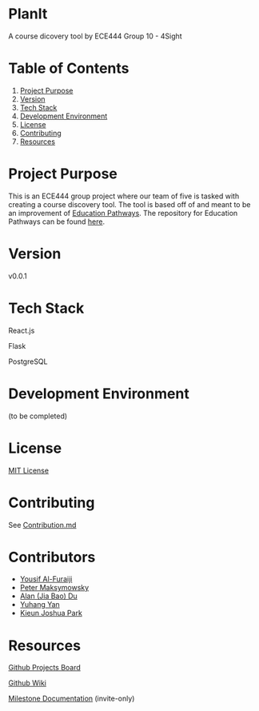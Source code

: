 # PlanIt 
A course dicovery tool by ECE444 Group 10 - 4Sight

# Table of Contents

1. [Project Purpose](#project-purpose)
2. [Version](#version)
3. [Tech Stack](#tech-stack)
4. [Development Environment](#development-environment)
5. [License](#license)
6. [Contributing](#contributing)
7. [Resources](#resources)

# Project Purpose
This is an ECE444 group project where our team of five is tasked with creating a course discovery tool. The tool is based off of and meant to be an improvement of [Education Pathways](https://educationpathways.herokuapp.com/). The repository for Education Pathways can be found [here](https://github.com/nelaturuk/education_pathways).

# Version

v0.0.1

# Tech Stack

React.js

Flask

PostgreSQL

# Development Environment
(to be completed)

# License

[MIT License](http://choosealicense.com/licenses/mit/)

# Contributing

See [Contribution.md](./Contribution.md)

# Contributors

* [Yousif Al-Furaiji](https://github.com/YousifAlfuraiji)
* [Peter Maksymowsky](https://github.com/petermaksymo)
* [Alan (Jia Bao) Du](https://github.com/PomeloFruit)
* [Yuhang Yan](https://github.com/Hoowolf)
* [Kieun Joshua Park](https://github.com/kjoshuapark)

# Resources
[Github Projects Board](https://github.com/ECE444-2021Fall/project1-education-pathways-group-10-4sight/projects)

[Github Wiki](https://github.com/ECE444-2021Fall/project1-education-pathways-group-10-4sight/wiki)

[Milestone Documentation](https://utoronto-my.sharepoint.com/:f:/r/personal/peter_maksymowsky_mail_utoronto_ca/Documents/ECE444_F2021_group10?csf=1&web=1&e=PuLxtK) (invite-only)

